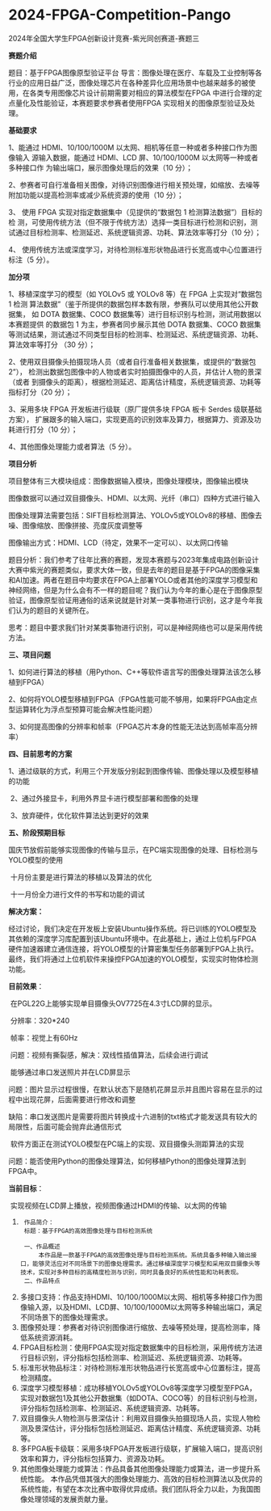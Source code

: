 # 2024-FPGA-Competition-Pango
2024年全国大学生FPGA创新设计竞赛-紫光同创赛道-赛题三

  **赛题介绍**
  
  题目：基于FPGA图像原型验证平台
  导言：图像处理在医疗、车载及工业控制等各行业的应用日益广泛，图像处理芯片在各种差异化应用场景中也越来越多的被使用，在各类专用图像芯片设计前期需要对相应的算法模型在FPGA 中进行合理的定点量化及性能验证，本赛题要求参赛者使用FPGA 实现相关的图像原型验证及处理。
  
  **基础要求** 
  
1、能通过 HDMI、10/100/1000M 以太网、相机等任意一种或者多种接口作为图像输入 源输入数据，能通过 HDMI、LCD 屏、10/100/1000M 以太网等一种或者多种接口作 为输出端口，展示图像处理后的效果（10 分）； 

2、参赛者可自行准备相关图像，对待识别图像进行相关预处理，如缩放、去噪等附加功能以提高检测率或减少系统资源的使用（10 分）； 

3、 使用 FPGA 实现对指定数据集中（见提供的“数据包 1 检测算法数据”）目标的检 测，可使用传统方法（但不限于传统方法）选择一类目标进行检测和识别，测试通过目标检测率、检测延迟、系统逻辑资源、功耗、算法效率等打分（10 分）； 

4、 使用传统方法或深度学习，对待检测标准形状物品进行长宽高或中心位置进行标注（5 分）。 

  **加分项**
  
1、移植深度学习的模型（如 YOLOv5 或 YOLOv8 等）在 FPGA 上实现对“数据包 1 检测 算法数据”（鉴于所提供的数据包样本数有限，参赛队可以使用其他公开数据集， 如 DOTA 数据集、COCO 数据集等）进行目标识别与检测，测试用数据以本赛题提供 的数据包 1 为主，参赛者同步展示其他 DOTA 数据集、COCO 数据集等测试结果，测试通过不同类型目标的检测率、检测延迟、系统逻辑资源、功耗、算法效率等打分 （30 分）； 

2、使用双目摄像头拍摄现场人员（或者自行准备相关数据集，或提供的“数据包 2”）， 检测出数据包图像中的人物或者实时拍摄图像中的人员，并估计人物的景深（或者 到摄像头的距离），根据检测延迟、距离估计精度，系统逻辑资源、功耗等指标打分（20 分）； 

3、采用多块 FPGA 开发板进行级联（原厂提供多块 FPGA 板卡 Serdes 级联基础方案）， 扩展跟多的输入端口，实现更高的识别效率及算力，根据算力、资源及功耗进行打分（10 分）； 

4、其他图像处理能力或者算法（5 分）。

**项目分析**

​项目整体有三大模块组成：图像数据输入模块，图像处理模块，图像输出模块

​图像数据可以通过双目摄像头、HDMI、以太网、光纤（串口）四种方式进行输入

​图像处理算法需要包括：SIFT目标检测算法、YOLOv5或YOLOv8的移植、图像去噪、图像缩放、图像拼接、亮度灰度调整等

​图像输出方式：HDMI、LCD（待定，效果不一定可以）、以太网口传输

题目分析：我们参考了往年比赛的赛题，发现本赛题与2023年集成电路创新设计大赛中紫光的赛题类似，要求大体一致，但是去年的题目是基于FPGA的图像采集和AI加速。两者在题目中均要求在FPGA上部署YOLO或者其他的深度学习模型和神经网络，但是为什么会有不一样的题目呢？我们认为今年的重心是在于图像原型验证，图像原型验证用通俗的话来说就是针对某一类事物进行识别，这才是今年我们认为的题目的关键所在。

思考：题目中要求我们针对某类事物进行识别，可以是神经网络也可以是采用传统方法。

**三、项目问题**

​	1、如何进行算法的移植（用Python、C++等软件语言写的图像处理算法该怎么移植到FPGA）

​	2、如何将YOLO模型移植到FPGA（FPGA性能可能不够用，如果将FPGA由定点型运算转化为浮点型预算可能会解决性能问题）

​	3、如何提高图像的分辨率和帧率（FPGA芯片本身的性能无法达到高帧率高分辨率）

**四、目前思考的方案**

​	1、通过级联的方式，利用三个开发版分别起到图像传输、图像处理以及模型移植的功能

​	2、通过外接显卡，利用外界显卡进行模型部署和图像的处理

​	3、放弃硬件，优化软件算法达到更好的效果

**五、阶段预期目标**

​	国庆节放假前能够实现图像的传输与显示，在PC端实现图像的处理、目标检测与YOLO模型的使用

​	十月份主要是进行算法的移植以及算法的优化

​	十一月份全力进行文件的书写和功能的调试

**解决方案：**

​	经过讨论，我们决定在开发板上安装Ubuntu操作系统。将已训练的YOLO模型及其依赖的深度学习库配置到该Ubuntu环境中。在此基础上，通过上位机与FPGA硬件加速器建立通信连接，将YOLO模型的计算密集型任务部署到FPGA上执行。最终，我们将通过上位机软件来操控FPGA加速的YOLO模型，实现实时物体检测功能。

**目前效果**：

​	在PGL22G上能够实现单目摄像头OV7725在4.3寸LCD屏的显示。

​		分辨率：320*240   

​		帧率：视觉上有60Hz

​		问题：视频有撕裂感，解决：双线性插值算法，后续会进行调试

​	能够通过串口发送照片并在LCD屏显示

​		问题：图片显示过程很慢，在默认状态下是随机花屏显示并且图片容易在显示的过程中出现花屏，后面需要进行修改和调整

​		缺陷：串口发送图片是需要将图片转换成十六进制的txt格式才能发送具有较大的局限性，后面可能会抛弃此通信形式

​	软件方面正在测试YOLO模型在PC端上的实现、双目摄像头测距算法的实现

​		问题：能否使用Python的图像处理算法，如何移植Python的图像处理算法到FPGA中。

**当前目标**：

​	实现视频在LCD屏上播放，视频图像通过HDMI的传输、以太网的传输



1. ```
    作品简介：
    标题：基于FPGA的高效图像处理与目标检测系统

  	一、作品概述
  		本作品是一款基于FPGA的高效图像处理与目标检测系统。系统具备多种输入输出接口，能够灵活应对不同场景下的图像处理需求。通过移植深度学习模型和采用双目摄像头等技术，实现对多种目标的高精度检测与识别，同时具备良好的系统性能和功耗表现。
  	二、作品特点

  1. 多接口支持：作品支持HDMI、10/100/1000M以太网、相机等多种接口作为图像输入源，以及HDMI、LCD屏、10/100/1000M以太网等多种输出端口，满足不同场景下的图像处理需求。
  2. 图像预处理：参赛者对待识别图像进行缩放、去噪等预处理，提高检测率，降低系统资源消耗。
  3. FPGA目标检测：使用FPGA实现对指定数据集中的目标检测，采用传统方法进行目标识别，评分指标包括检测率、检测延迟、系统逻辑资源、功耗等。
  4. 标准形状物品标注：对待检测标准形状物品进行长宽高或中心位置标注，提高检测精度。
  5. 深度学习模型移植：成功移植YOLOv5或YOLOv8等深度学习模型至FPGA，实现对数据包1及其他公开数据集（如DOTA、COCO等）的目标识别与检测，评分指标包括检测率、检测延迟、系统逻辑资源、功耗等。
  6. 双目摄像头人物检测与景深估计：利用双目摄像头拍摄现场人员，实现人物检测及景深估计，评分指标包括检测延迟、距离估计精度、系统逻辑资源、功耗等。
  7. 多FPGA板卡级联：采用多块FPGA开发板进行级联，扩展输入端口，提高识别效率和算力，评分指标包括算力、资源及功耗。
  8. 其他图像处理能力或算法：作品具备其他图像处理能力或算法，进一步提升系统性能。
     本作品凭借其强大的图像处理能力、高效的目标检测算法以及优异的系统性能，有望在本次比赛中取得优异成绩。我们团队将全力以赴，为我国图像处理领域的发展贡献力量。
  ```

  

​	




